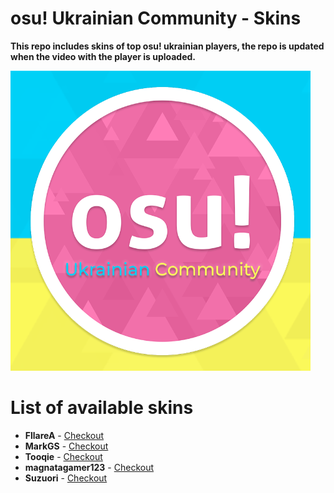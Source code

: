 # osu! Ukrainian Community - Skins
**This repo includes skins of top osu! ukrainian players, the repo is updated when the video with the player is uploaded.**

![A cute kitten](https://raw.githubusercontent.com/Lewui/ukrainian-community-osu-skins/master/assets/logo.png)

# List of available skins

* **FllareA** - [Checkout](https://github.com/Lewui/ukrainian-community-osu-skins/blob/master/FllareA/README.md)
* **MarkGS** - [Checkout](https://github.com/Lewui/ukrainian-community-osu-skins/blob/master/MarkGS/README.md)
* **Tooqie** - [Checkout](https://github.com/Lewui/ukrainian-community-osu-skins/blob/master/Tooqie/README.md)
* **magnatagamer123** - [Checkout](https://github.com/Lewui/ukrainian-community-osu-skins/blob/master/magnatagamer123/README.md)
* **Suzuori** - [Checkout](https://github.com/Lewui/ukrainian-community-osu-skins/blob/master/Suzuori/README.md)
